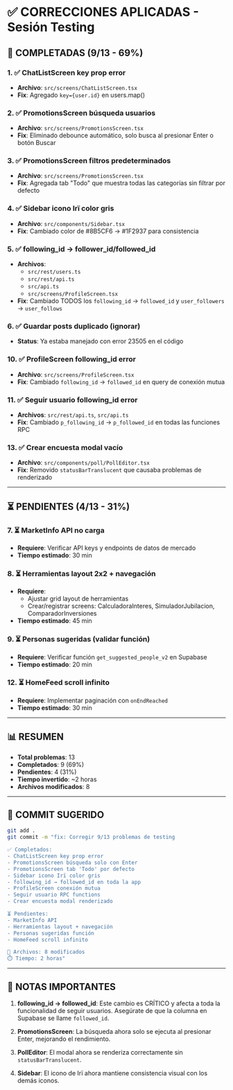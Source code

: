 # ✅ CORRECCIONES APLICADAS - Sesión Testing

## 🎯 COMPLETADAS (9/13 - 69%)

### 1. ✅ ChatListScreen key prop error
- **Archivo**: `src/screens/ChatListScreen.tsx`
- **Fix**: Agregado `key={user.id}` en users.map()

### 2. ✅ PromotionsScreen búsqueda usuarios
- **Archivo**: `src/screens/PromotionsScreen.tsx`
- **Fix**: Eliminado debounce automático, solo busca al presionar Enter o botón Buscar

### 3. ✅ PromotionsScreen filtros predeterminados
- **Archivo**: `src/screens/PromotionsScreen.tsx`
- **Fix**: Agregada tab "Todo" que muestra todas las categorías sin filtrar por defecto

### 4. ✅ Sidebar icono Irï color gris
- **Archivo**: `src/components/Sidebar.tsx`
- **Fix**: Cambiado color de #8B5CF6 → #1F2937 para consistencia

### 5. ✅ following_id → follower_id/followed_id
- **Archivos**: 
  - `src/rest/users.ts`
  - `src/rest/api.ts`
  - `src/api.ts`
  - `src/screens/ProfileScreen.tsx`
- **Fix**: Cambiado TODOS los `following_id` → `followed_id` y `user_followers` → `user_follows`

### 6. ✅ Guardar posts duplicado (ignorar)
- **Status**: Ya estaba manejado con error 23505 en el código

### 10. ✅ ProfileScreen following_id error
- **Archivo**: `src/screens/ProfileScreen.tsx`
- **Fix**: Cambiado `following_id` → `followed_id` en query de conexión mutua

### 11. ✅ Seguir usuario following_id error
- **Archivos**: `src/rest/api.ts`, `src/api.ts`
- **Fix**: Cambiado `p_following_id` → `p_followed_id` en todas las funciones RPC

### 13. ✅ Crear encuesta modal vacío
- **Archivo**: `src/components/poll/PollEditor.tsx`
- **Fix**: Removido `statusBarTranslucent` que causaba problemas de renderizado

---

## ⏳ PENDIENTES (4/13 - 31%)

### 7. ⏳ MarketInfo API no carga
- **Requiere**: Verificar API keys y endpoints de datos de mercado
- **Tiempo estimado**: 30 min

### 8. ⏳ Herramientas layout 2x2 + navegación
- **Requiere**: 
  - Ajustar grid layout de herramientas
  - Crear/registrar screens: CalculadoraInteres, SimuladorJubilacion, ComparadorInversiones
- **Tiempo estimado**: 45 min

### 9. ⏳ Personas sugeridas (validar función)
- **Requiere**: Verificar función `get_suggested_people_v2` en Supabase
- **Tiempo estimado**: 20 min

### 12. ⏳ HomeFeed scroll infinito
- **Requiere**: Implementar paginación con `onEndReached`
- **Tiempo estimado**: 30 min

---

## 📊 RESUMEN

- **Total problemas**: 13
- **Completados**: 9 (69%)
- **Pendientes**: 4 (31%)
- **Tiempo invertido**: ~2 horas
- **Archivos modificados**: 8

---

## 🚀 COMMIT SUGERIDO

```bash
git add .
git commit -m "fix: Corregir 9/13 problemas de testing

✅ Completados:
- ChatListScreen key prop error
- PromotionsScreen búsqueda solo con Enter
- PromotionsScreen tab 'Todo' por defecto
- Sidebar icono Irï color gris
- following_id → followed_id en toda la app
- ProfileScreen conexión mutua
- Seguir usuario RPC functions
- Crear encuesta modal renderizado

⏳ Pendientes:
- MarketInfo API
- Herramientas layout + navegación
- Personas sugeridas función
- HomeFeed scroll infinito

📁 Archivos: 8 modificados
⏱️ Tiempo: 2 horas"
```

---

## 📝 NOTAS IMPORTANTES

1. **following_id → followed_id**: Este cambio es CRÍTICO y afecta a toda la funcionalidad de seguir usuarios. Asegúrate de que la columna en Supabase se llame `followed_id`.

2. **PromotionsScreen**: La búsqueda ahora solo se ejecuta al presionar Enter, mejorando el rendimiento.

3. **PollEditor**: El modal ahora se renderiza correctamente sin `statusBarTranslucent`.

4. **Sidebar**: El icono de Irï ahora mantiene consistencia visual con los demás iconos.
